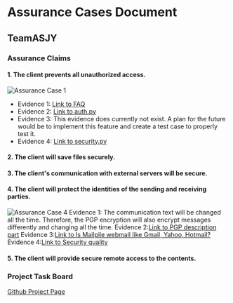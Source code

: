 # Assurance Cases Document

## TeamASJY

### Assurance Claims

#### 1. The client prevents all unauthorized access.

![Assurance Case 1](https://i.imgur.com/exehQUp.png)

* Evidence 1: [Link to FAQ](https://www.mailpile.is/faq/#enc-5)
* Evidence 2: [Link to auth.py](https://github.com/mailpile/Mailpile/blob/master/mailpile/auth.py) 
* Evidence 3: This evidence does currently not exist. A plan for the future would be to implement this feature and create a test case to properly test it.
* Evidence 4: [Link to security.py](https://github.com/mailpile/Mailpile/blob/master/mailpile/security.py)

#### 2. The client will save files securely.

#### 3. The client's communication with external servers will be secure.

#### 4. The client will protect the identities of the sending and receiving parties.
![Assurance Case 4]()
Evidence 1: The communication text will be changed all the time. Therefore, the PGP encryption will also encrypt messages differently and changing all the time.
Evidence 2:[Link to PGP description part](https://info.townsendsecurity.com/bid/66064/aes-vs-pgp-what-is-the-difference)
Evidence 3:[Link to Is Mailpile webmail like Gmail, Yahoo, Hotmail?](https://www.mailpile.is/faq/#wha-3)
Evidence 4:[Link to Security quality](https://en.wikipedia.org/wiki/Pretty_Good_Privacy)

#### 5. The client will provide secure remote access to the contents.

### Project Task Board

[Github Project Page](https://github.com/SethRedwine/CSCI8420-TeamASJY/projects/4)

